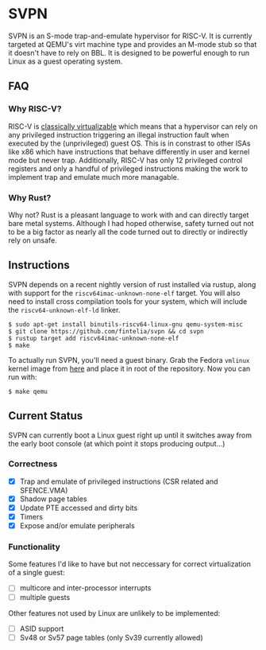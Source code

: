 # SVPN

SVPN is an S-mode trap-and-emulate hypervisor for RISC-V. It is currently targeted at QEMU's virt machine type and provides an M-mode stub so that it doesn't have to rely on BBL. It is designed to be powerful enough to run Linux as a guest operating system. 

## FAQ

### Why RISC-V?

RISC-V is [classically virtualizable](https://en.wikipedia.org/wiki/Popek_and_Goldberg_virtualization_requirements) which means that a hypervisor can rely on any privileged instruction triggering an illegal instruction fault when executed by the (unprivileged) guest OS. This is in constrast to other ISAs like x86 which have instructions that behave differently in user and kernel mode but never trap. Additionally, RISC-V has only 12 privileged control registers and only a handful of privileged instructions making the work to implement trap and emulate much more managable. 

### Why Rust?

Why not? Rust is a pleasant language to work with and can directly target bare metal systems. Although I had hoped otherwise, safety turned out not to be a big factor as nearly all the code turned out to directly or indirectly rely on unsafe.  

## Instructions

SVPN depends on a recent nightly version of rust installed via rustup, along with support for the `riscv64imac-unknown-none-elf` target. You will also need to install cross compilation tools for your system, which will include the `riscv64-unknown-elf-ld` linker. 

    $ sudo apt-get install binutils-riscv64-linux-gnu qemu-system-misc
    $ git clone https://github.com/fintelia/svpn && cd svpn
    $ rustup target add riscv64imac-unknown-none-elf
    $ make

To actually run SVPN, you'll need a guest binary. Grab the Fedora `vmlinux` kernel image from [here](https://fedorapeople.org/groups/risc-v/disk-images/) and place it in root of the repository. Now you can run with:

    $ make qemu

## Current Status

SVPN can currently boot a Linux guest right up until it switches away from the early boot console (at which point it stops producing output...) 

### Correctness

- [x] Trap and emulate of privileged instructions (CSR related and SFENCE.VMA)
- [x] Shadow page tables
- [x] Update PTE accessed and dirty bits
- [x] Timers
- [x] Expose and/or emulate peripherals

### Functionality
Some features I'd like to have but not neccessary for correct virtualization of a single guest:

- [ ] multicore and inter-processor interrupts
- [ ] multiple guests

Other features not used by Linux are unlikely to be implemented:
- [ ] ASID support
- [ ] Sv48 or Sv57 page tables (only Sv39 currently allowed)
